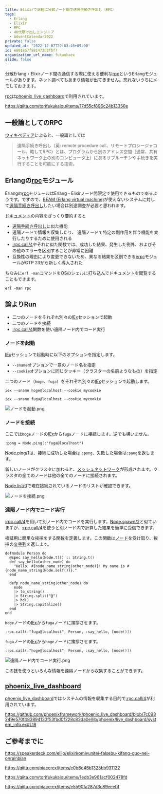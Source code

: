 ```yaml
---
title: Elixirで気軽に分散ノード間で遠隔手続き呼出し（RPC）
tags:
  - Erlang
  - Elixir
  - RPC
  - 40代駆け出しエンジニア
  - AdventCalendar2022
private: false
updated_at: '2022-12-07T22:03:46+09:00'
id: e8018b7f981472d2fbf7
organization_url_name: fukuokaex
slide: false
---
```



分散Erlang・Elixirノード間の通信する際に使える便利な[rpc]というErlangモジュールがあります。ネット調べてもあまり情報が出てきません。忘れないうちにメモしておきます。

[rpc]は[phoenix_live_dashboard]で利用されています。

https://qiita.com/torifukukaiou/items/17d55cf896c24b13350e

## 一般論としてのRPC

[ウィキペディア][遠隔手続き呼出し]によると、一般論としては

> 遠隔手続き呼出し（英: remote procedure call、リモートプロシージャコール、略してRPC）とは、プログラムから別のアドレス空間（通常、共有ネットワーク上の別のコンピュータ上）にあるサブルーチンや手続きを実行することを可能にする技術。

## Erlangの[rpc]モジュール

Erlangの[rpc]モジュールはErlang・Elixirノード間限定で使用できるものであるようです。ですので、[BEAM (Erlang virtual machine)]が使えないシステムに対して[遠隔手続き呼出し]したい場合は別途調査が必要と思われます。

[ドキュメント][rpc]の内容をざっくり要約すると

- [遠隔手続き呼出し]に似た機能
- 遠隔ノードで情報を収集したり、 遠隔ノードで特定の副作用を伴う機能を実行したりするために使用される
- [:rpc.call/4]やそれに似た関数では、成功した結果、発生した例外、およびその他のエラーを区別することが非常に困難
- 互換性の理由により変更できないため、異なる結果を区別できる[erpc]モジュールがOTP 23から新しく導入された

ちなみに`erl -man`コマンドをOSのシェルに打ち込んでドキュメントを閲覧することもできます。

```sh:CMD
erl -man rpc
```

## 論よりRun

- 二つのノードをそれぞれ別々の[IEx]セッションで起動
- 二つのノードを接続
- [:rpc.call/4]関数を使い遠隔ノード内でコード実行

### ノードを起動

[IEx]セッションで起動時に以下のオプションを指定します。

- `--sname`オプションで一意のノード名を指定
- `--cookie`オプションに同じクッキー（クラスターの名前ようなもの）を指定

二つのノード（`hoge`、`fuga`）をそれぞれ別々の[IEx]セッションで起動します。

```sh:CMD
iex --sname hoge@localhost --cookie mycookie
```

```sh:CMD
iex --sname fuga@localhost --cookie mycookie
```

![ノードを起動.png](https://qiita-image-store.s3.ap-northeast-1.amazonaws.com/0/82804/7ebcf175-1e25-e7b1-cb1b-eff8dc4cbd18.png)

### ノードを接続

ここでは`hoge`ノードの[IEx]から`fuga`ノードに接続します。逆でも構いません。

```elixir:hogeノードのIEx
:pong = Node.ping(:"fuga@localhost")
```

[Node.ping/1]は、接続に成功した場合は `:pong`、失敗した場合は`:pang`を返します。

新しいノードがクラスタに加わると、[メッシュネットワーク]が形成されます。クラスタの全てのノードは他の全てのノードに接続されます。

[Node.list/0]で現在接続されているノードのリストが確認できます。

![ノードを接続.png](https://qiita-image-store.s3.ap-northeast-1.amazonaws.com/0/82804/d997774a-6d0e-4d42-2019-81862f76572a.png)

### 遠隔ノード内でコード実行

[:rpc.call/4]を用いて別ノード内でコードを実行します。[Node.spawn/2]と似ていますが、[:rpc.call/4]を使うと別ノード内で計算した結果を簡単に受信できます。

検証用に簡単な挨拶をする関数を定義します。この関数は[ノード](https://hexdocs.pm/elixir/Node.html#t:t/0)を受け取り、挨拶の[文字列](https://hexdocs.pm/elixir/String.html#t:t/0)を返します。

```elixir:それぞれのノードのIExに貼り付ける
defmodule Person do
  @spec say_hello(Node.t()) :: String.t()
  def say_hello(other_node) do
    "Hello, #{node_name_string(other_node)}! My name is #{node_name_string(Node.self())}."
  end

  defp node_name_string(other_node) do
    node
    |> to_string()
    |> String.split("@")
    |> hd()
    |> String.capitalize()
  end
end
```

`hoge`ノードの[IEx]から`fuga`ノードに挨拶させます。

```elixir:hogeノードのIEx
:rpc.call(:"fuga@localhost", Person, :say_hello, [node()])
```

`fuga`ノードの[IEx]から`hoge`ノードに挨拶させます。

```elixir:fugaノードのIEx
:rpc.call(:"hoge@localhost", Person, :say_hello, [node()])
```

![遠隔ノード内でコード実行.png](https://user-images.githubusercontent.com/7563926/205494453-c77d747a-fff6-41fa-ae17-259cc68e1a02.png)

この技を使うといろんな情報を遠隔ノードから収集することができます。

## [phoenix_live_dashboard]

[phoenix_live_dashboard]ではシステムの情報を収集する目的で[:rpc.call/4]が利用されています。

https://github.com/phoenixframework/phoenix_live_dashboard/blob/7c093249e570f483894133f53fbd0f228c83da0e/lib/phoenix/live_dashboard/system_info.ex#L18

## ご参考までに

https://speakerdeck.com/elijo/elixirkomiyunitei-falsebu-kifang-guo-nei-onrainbian

https://qiita.com/piacerex/items/e0b6e46b1325bb931122

https://qiita.com/torifukukaiou/items/1edb3e961acf002478fd

https://qiita.com/piacerex/items/e5590fa287d3c89eeebf

[Dashbit]: https://dashbit.co/
[Elixir]: https://elixir-lang.org/
[Erlang]: https://www.erlang.org/
[Phoenix]: https://www.phoenixframework.org/
[Nerves]: https://hexdocs.pm/nerves
[Livebook]: https://livebook.dev/
[IEx]: https://elixirschool.com/ja/lessons/basics/basics/#%E5%AF%BE%E8%A9%B1%E3%83%A2%E3%83%BC%E3%83%89
[Node | hexdocs]: https://hexdocs.pm/elixir/Node.html
[otp_distribution | elixirschool]: https://elixirschool.com/ja/lessons/advanced/otp_distribution
[Node.ping/1]: https://hexdocs.pm/elixir/Node.html#ping/1
[Node.connect/1]: https://hexdocs.pm/elixir/Node.html#connect/1
[Node.spawn/2]: https://hexdocs.pm/elixir/Node.html#spawn/2
[Node.list/0]: https://hexdocs.pm/elixir/Node.html#list/0
[Node.set_cookie/2]: https://hexdocs.pm/elixir/Node.html#set_cookie/2
[Node.get_cookie/0]: https://hexdocs.pm/elixir/Node.html#get_cookie/0
[epmd]: https://www.erlang.org/doc/man/epmd.html
[rpc]: https://www.erlang.org/doc/man/rpc.html
[erpc]: https://www.erlang.org/doc/man/erpc.html
[phoenix_live_dashboard]: https://github.com/phoenixframework/phoenix_live_dashboard
[phoenix_pubsub]: https://github.com/phoenixframework/phoenix_pubsub
[遠隔手続き呼出し]: https://ja.wikipedia.org/wiki/%E9%81%A0%E9%9A%94%E6%89%8B%E7%B6%9A%E3%81%8D%E5%91%BC%E5%87%BA%E3%81%97
[BEAM (Erlang virtual machine)]: https://en.wikipedia.org/wiki/BEAM_(Erlang_virtual_machine)
[:rpc.call/4]: https://www.erlang.org/doc/man/rpc.html#call-4
[メッシュネットワーク]: https://ja.wikipedia.org/wiki/%E3%83%A1%E3%83%83%E3%82%B7%E3%83%A5%E3%83%8D%E3%83%83%E3%83%88%E3%83%AF%E3%83%BC%E3%82%AF
